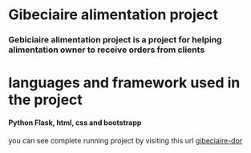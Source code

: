 # Gibeciaire alimentation project
### Gebiciaire alimentation project is a project for helping alimentation owner to receive orders from clients
# languages and framework used in the project

#### Python Flask, html, css and bootstrapp

you can see complete running project by visiting this url [gibeciaire-dor](https://gibeciaire-dor.herokuapp.com/)
